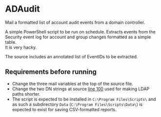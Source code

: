 # ADAudit
Mail a formatted list of account audit events from a domain controller.

A simple PowerShell script to be run on schedule. Extracts events from the Security event log for account and group changes formatted as a simple table.  
It is very hacky.

The source includes an annotated list of EventIDs to be extracted.

## Requirements before running
- Change the three mail variables at the top of the source file.
- Change the two DN strings at source [line 100](https://github.com/bluikko/ADAudit/blob/45c9fcdd93385172b4ffe24259421256eb61e4fa/ADAudit.ps1#L100) used for making LDAP paths shorter.
- The script is expected to be installed in `C:\Program Files\Scripts\` and as such a subdirectory `Data` (`C:\Program Files\Scripts\Data\`) is expected to exist for saving CSV-formatted reports.
